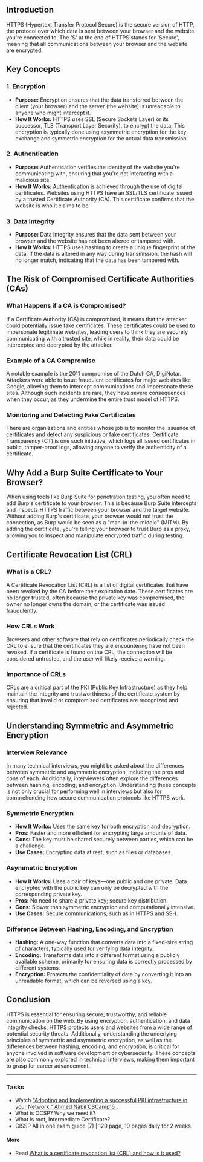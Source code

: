 ## Introduction
HTTPS (Hypertext Transfer Protocol Secure) is the secure version of HTTP, the protocol over which data is sent between your browser and the website you're connected to. The 'S' at the end of HTTPS stands for 'Secure', meaning that all communications between your browser and the website are encrypted.

## Key Concepts
### 1. **Encryption**
- **Purpose:** Encryption ensures that the data transferred between the client (your browser) and the server (the website) is unreadable to anyone who might intercept it.
- **How It Works:** HTTPS uses SSL (Secure Sockets Layer) or its successor, TLS (Transport Layer Security), to encrypt the data. This encryption is typically done using asymmetric encryption for the key exchange and symmetric encryption for the actual data transmission.

### 2. **Authentication**
- **Purpose:** Authentication verifies the identity of the website you're communicating with, ensuring that you're not interacting with a malicious site.
- **How It Works:** Authentication is achieved through the use of digital certificates. Websites using HTTPS have an SSL/TLS certificate issued by a trusted Certificate Authority (CA). This certificate confirms that the website is who it claims to be.

### 3. **Data Integrity**
- **Purpose:** Data integrity ensures that the data sent between your browser and the website has not been altered or tampered with.
- **How It Works:** HTTPS uses hashing to create a unique fingerprint of the data. If the data is altered in any way during transmission, the hash will no longer match, indicating that the data has been tampered with.

## The Risk of Compromised Certificate Authorities (CAs)
### **What Happens if a CA is Compromised?**
If a Certificate Authority (CA) is compromised, it means that the attacker could potentially issue fake certificates. These certificates could be used to impersonate legitimate websites, leading users to think they are securely communicating with a trusted site, while in reality, their data could be intercepted and decrypted by the attacker.

### **Example of a CA Compromise**
A notable example is the 2011 compromise of the Dutch CA, DigiNotar. Attackers were able to issue fraudulent certificates for major websites like Google, allowing them to intercept communications and impersonate these sites. Although such incidents are rare, they have severe consequences when they occur, as they undermine the entire trust model of HTTPS.

### **Monitoring and Detecting Fake Certificates**
There are organizations and entities whose job is to monitor the issuance of certificates and detect any suspicious or fake certificates. Certificate Transparency (CT) is one such initiative, which logs all issued certificates in public, tamper-proof logs, allowing anyone to verify the authenticity of a certificate.

## Why Add a Burp Suite Certificate to Your Browser?
When using tools like Burp Suite for penetration testing, you often need to add Burp's certificate to your browser. This is because Burp Suite intercepts and inspects HTTPS traffic between your browser and the target website. Without adding Burp's certificate, your browser would not trust the connection, as Burp would be seen as a "man-in-the-middle" (MITM). By adding the certificate, you're telling your browser to trust Burp as a proxy, allowing you to inspect and manipulate encrypted traffic during testing.

## Certificate Revocation List (CRL)
### **What is a CRL?**
A Certificate Revocation List (CRL) is a list of digital certificates that have been revoked by the CA before their expiration date. These certificates are no longer trusted, often because the private key was compromised, the owner no longer owns the domain, or the certificate was issued fraudulently.

### **How CRLs Work**
Browsers and other software that rely on certificates periodically check the CRL to ensure that the certificates they are encountering have not been revoked. If a certificate is found on the CRL, the connection will be considered untrusted, and the user will likely receive a warning.

### **Importance of CRLs**
CRLs are a critical part of the PKI (Public Key Infrastructure) as they help maintain the integrity and trustworthiness of the certificate system by ensuring that invalid or compromised certificates are recognized and rejected.

## Understanding Symmetric and Asymmetric Encryption
### **Interview Relevance**
In many technical interviews, you might be asked about the differences between symmetric and asymmetric encryption, including the pros and cons of each. Additionally, interviewers often explore the differences between hashing, encoding, and encryption. Understanding these concepts is not only crucial for performing well in interviews but also for comprehending how secure communication protocols like HTTPS work.

### **Symmetric Encryption**
- **How It Works:** Uses the same key for both encryption and decryption.
- **Pros:** Faster and more efficient for encrypting large amounts of data.
- **Cons:** The key must be shared securely between parties, which can be a challenge.
- **Use Cases:** Encrypting data at rest, such as files or databases.

### **Asymmetric Encryption**
- **How It Works:** Uses a pair of keys—one public and one private. Data encrypted with the public key can only be decrypted with the corresponding private key.
- **Pros:** No need to share a private key; secure key distribution.
- **Cons:** Slower than symmetric encryption and computationally intensive.
- **Use Cases:** Secure communications, such as in HTTPS and SSH.

### **Difference Between Hashing, Encoding, and Encryption**
- **Hashing:** A one-way function that converts data into a fixed-size string of characters, typically used for verifying data integrity.
- **Encoding:** Transforms data into a different format using a publicly available scheme, primarily for ensuring data is correctly processed by different systems.
- **Encryption:** Protects the confidentiality of data by converting it into an unreadable format, which can be reversed using a key.

## Conclusion
HTTPS is essential for ensuring secure, trustworthy, and reliable communication on the web. By using encryption, authentication, and data integrity checks, HTTPS protects users and websites from a wide range of potential security threats. Additionally, understanding the underlying principles of symmetric and asymmetric encryption, as well as the differences between hashing, encoding, and encryption, is critical for anyone involved in software development or cybersecurity. These concepts are also commonly explored in technical interviews, making them important to grasp for career advancement.

---
### Tasks
- Watch ["Adopting and Implementing a successful PKI infrastructure in your Network." Ahmed Nabil CSCamp15 ](https://youtu.be/eun8LJQ7YZs?feature=shared).
- What is OCSP? Why we need it?
- What is root, Intermediate Certificate?
- CISSP All in one exam guide (7) | 120 page, 10 pages daily for 2 weeks.

#### More
- Read [What is a certificate revocation list (CRL) and how is it used?](https://www.techtarget.com/searchsecurity/definition/Certificate-Revocation-List)